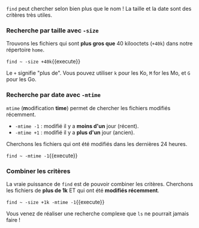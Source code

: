 `find` peut chercher selon bien plus que le nom ! La taille et la date sont des critères très utiles.

### Recherche par taille avec `-size`

Trouvons les fichiers qui sont **plus gros que** 40 kilooctets (`+40k`) dans notre répertoire `home`.

`find ~ -size +40k`{{execute}}

Le `+` signifie "plus de". Vous pouvez utiliser `k` pour les Ko, `M` for les Mo, et `G` pour les Go.

### Recherche par date avec `-mtime`

`mtime` (**m**odification **time**) permet de chercher les fichiers modifiés récemment.
-   `-mtime -1` : modifié il y a **moins d'un** jour (récent).
-   `-mtime +1` : modifié il y a **plus d'un** jour (ancien).

Cherchons les fichiers qui ont été modifiés dans les dernières 24 heures.

`find ~ -mtime -1`{{execute}}

### Combiner les critères

La vraie puissance de `find` est de pouvoir combiner les critères. Cherchons les fichiers de **plus de 1k** ET qui ont été **modifiés récemment**.

`find ~ -size +1k -mtime -1`{{execute}}

Vous venez de réaliser une recherche complexe que `ls` ne pourrait jamais faire !